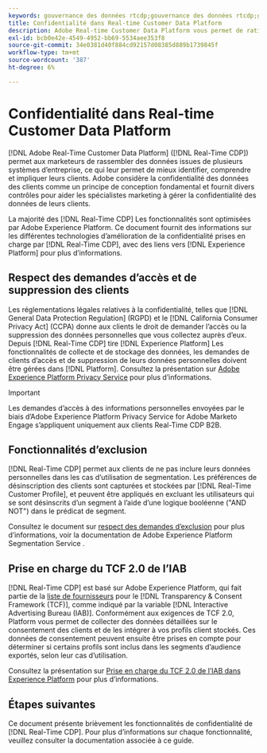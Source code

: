```yaml
---
keywords: gouvernance des données rtcdp;gouvernance des données rtcdp;gouvernance des données de profil client en temps réel;rtcdp de confidentialité;rtcdp de confidentialité
title: Confidentialité dans Real-time Customer Data Platform
description: Adobe Real-time Customer Data Platform vous permet de rationaliser le processus de mise en conformité de vos opérations de données avec les réglementations de confidentialité.
exl-id: bcb0e42e-4549-4952-bb69-5534aee353f8
source-git-commit: 34e0381d40f884cd92157d08385d889b1739845f
workflow-type: tm+mt
source-wordcount: '387'
ht-degree: 6%

---
```


# Confidentialité dans Real-time Customer Data Platform

[!DNL Adobe Real-Time Customer Data Platform] ([!DNL Real-Time CDP]) permet aux marketeurs de rassembler des données issues de plusieurs systèmes d’entreprise, ce qui leur permet de mieux identifier, comprendre et impliquer leurs clients. Adobe considère la confidentialité des données des clients comme un principe de conception fondamental et fournit divers contrôles pour aider les spécialistes marketing à gérer la confidentialité des données de leurs clients.

La majorité des [!DNL Real-Time CDP] Les fonctionnalités sont optimisées par Adobe Experience Platform. Ce document fournit des informations sur les différentes technologies d’amélioration de la confidentialité prises en charge par [!DNL Real-Time CDP], avec des liens vers [!DNL Experience Platform] pour plus d’informations.

## Respect des demandes d’accès et de suppression des clients

Les réglementations légales relatives à la confidentialité, telles que [!DNL General Data Protection Regulation] (RGPD) et le [!DNL California Consumer Privacy Act] (CCPA) donne aux clients le droit de demander l’accès ou la suppression des données personnelles que vous collectez auprès d’eux. Depuis [!DNL Real-Time CDP] tire [!DNL Experience Platform] Les fonctionnalités de collecte et de stockage des données, les demandes de clients d’accès et de suppression de leurs données personnelles doivent être gérées dans [!DNL Platform]. Consultez la présentation sur [Adobe Experience Platform Privacy Service](../../privacy-service/home.md) pour plus d’informations.

>[!IMPORTANT]
>
> Les demandes d’accès à des informations personnelles envoyées par le biais d’Adobe Experience Platform Privacy Service for Adobe Marketo Engage s’appliquent uniquement aux clients Real-Time CDP B2B.

## Fonctionnalités d’exclusion

[!DNL Real-Time CDP] permet aux clients de ne pas inclure leurs données personnelles dans les cas d’utilisation de segmentation. Les préférences de désinscription des clients sont capturées et stockées par [!DNL Real-Time Customer Profile], et peuvent être appliqués en excluant les utilisateurs qui se sont désinscrits d’un segment à l’aide d’une logique booléenne (&quot;AND NOT&quot;) dans le prédicat de segment.

Consultez le document sur [respect des demandes d’exclusion](../../segmentation/consents.md) pour plus d’informations, voir la documentation de Adobe Experience Platform Segmentation Service .

## Prise en charge du TCF 2.0 de l’IAB

[!DNL Real-Time CDP] est basé sur Adobe Experience Platform, qui fait partie de la [liste de fournisseurs](https://iabeurope.eu/vendor-list-tcf-v2-0/) pour le [!DNL Transparency & Consent Framework (TCF)], comme indiqué par la variable [!DNL Interactive Advertising Bureau (IAB)]. Conformément aux exigences de TCF 2.0, Platform vous permet de collecter des données détaillées sur le consentement des clients et de les intégrer à vos profils client stockés. Ces données de consentement peuvent ensuite être prises en compte pour déterminer si certains profils sont inclus dans les segments d’audience exportés, selon leur cas d’utilisation.

Consultez la présentation sur [Prise en charge du TCF 2.0 de l’IAB dans Experience Platform](../../landing/governance-privacy-security/consent/iab/overview.md) pour plus d’informations.

## Étapes suivantes

Ce document présente brièvement les fonctionnalités de confidentialité de [!DNL Real-Time CDP]. Pour plus d’informations sur chaque fonctionnalité, veuillez consulter la documentation associée à ce guide.
